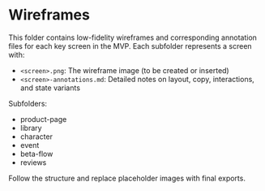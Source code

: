 # Wireframes

This folder contains low-fidelity wireframes and corresponding annotation files for each key screen in the MVP. Each subfolder represents a screen with:

- `<screen>.png`: The wireframe image (to be created or inserted)
- `<screen>-annotations.md`: Detailed notes on layout, copy, interactions, and state variants

Subfolders:

- product-page
- library
- character
- event
- beta-flow
- reviews

Follow the structure and replace placeholder images with final exports.